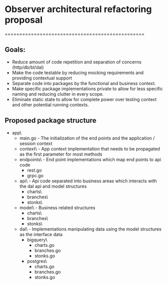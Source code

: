 # Observer architectural refactoring proposal
================================================

## Goals:
- Reduce amount of code repetition and separation of concerns (http/db/bl/dal) 
- Make the code testable by reducing mocking requirements and providing contextual support
- Separate code into packages by the functional and business context.
- Make specific package implementations private to allow for less specific naming and reducing clutter in every scope.
- Eliminate static state to allow for complete power over testing context and other potential running contexts.


## Proposed package structure

* app\
    * main.go - The initialization of the end points and the application / session context
    * context\ - App context implementation that needs to be propagated as the first parameter for most methods
    * endpoints\ - End point implementations which map end points to api code
        * rest.go
        * grpc.go
    * api\ - Api code separated into business areas which interacts with the dal api and model structures
        * charts\ 
        * branches\
        * stonks\
    * model\ - Business related structures
        * charts\ 
        * branches\
        * stonks\
    * dal\ - Implementations manipulating data using the model structures as the interface data
        * bigquery\
            * charts.go 
            * branches.go
            * stonks.go
        * postgres\
            * charts.go
            * branches.go
            * stonks.go

